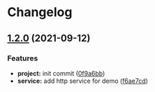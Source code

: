 # Changelog

## [1.2.0](https://www.github.com/NeoHsu/project-ci/compare/v1.1.0...v1.2.0) (2021-09-12)


### Features

* **project:** init commit ([0f9a6bb](https://www.github.com/NeoHsu/project-ci/commit/0f9a6bb3ee933ee3ba4a96a3215d311f3307ff97))
* **service:** add http service for demo ([f6ae7cd](https://www.github.com/NeoHsu/project-ci/commit/f6ae7cd5453de4c4b38f5bdbbf3ccc90d69dfeb4))
